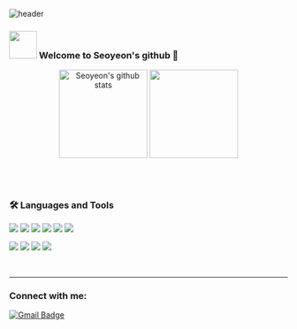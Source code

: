![header](https://capsule-render.vercel.app/api?type=waving&color=gradient&height=280&section=header&text=Seoyeon's&nbsp;Code&fontSize=80)


### <img src="https://media.giphy.com/media/VgCDAzcKvsR6OM0uWg/giphy.gif" width="50"> Welcome to Seoyeon's github 🫧

<!-- 🌱 I’m currently interested in `Java`, `Rust`
- 🥅 2022 Goals : Build my own mainnet
- ⚡ Fun fact: I love to swim and have `Life Guard` certification.-->

<div style="display: flex, height:160px">
<p align="center">
<img style="height:160px" src="https://github-readme-stats.vercel.app/api?username=yeon0131&show_icons=true&include_all_commits=true&theme=nord&hide_border=true&cache_seconds=400" alt="Seoyeon's github stats" /> 
<img style="height:160px" src="https://github-readme-stats.vercel.app/api/top-langs/?username=yeon0131&layout=compact&theme=nord&hide_border=true&cache_seconds=400" />

</p>

</div>
<br />
<br />

### 🛠 Languages and Tools

<img src="https://img.shields.io/badge/Java-ED8B00?style=for-the-badge&logo=openjdk&logoColor=white"/> <img src="https://img.shields.io/badge/HTML5-E34F26?style=for-the-badge&logo=html5&logoColor=white"/> <img src="https://img.shields.io/badge/CSS3-1572B6?style=for-the-badge&logo=css3&logoColor=white"/> <img src="https://img.shields.io/badge/JavaScript-F7DF1E?style=for-the-badge&logo=JavaScript&logoColor=white"/> <img src="https://img.shields.io/badge/React-20232A?style=for-the-badge&logo=react&logoColor=61DAFB"/> <img src="https://img.shields.io/badge/Python-3776AB?style=for-the-badge&logo=python&logoColor=white"/>

<img src="https://img.shields.io/badge/Bootstrap-563D7C?style=for-the-badge&logo=bootstrap&logoColor=white"/> <img src="https://img.shields.io/badge/Spring-6DB33F?style=for-the-badge&logo=spring&logoColor=white"/> <img src="https://img.shields.io/badge/MySQL-005C84?style=for-the-badge&logo=mysql&logoColor=white"/> <img src="https://img.shields.io/badge/Figma-F24E1E?style=for-the-badge&logo=figma&logoColor=white"/>

<!-- <img src="https://img.shields.io/badge/Linux-FCC624?style=flat-square&logo=Linux&logoColor=white"/>
<img src="https://img.shields.io/badge/Go-00ADD8?style=flat-square&logo=Go&logoColor=white"/> -->

<br />

---
### Connect with me:

[![Gmail Badge](https://img.shields.io/badge/Gmail-D14836?style=for-the-badge&logo=gmail&logoColor=white)](mailto:kimseoyeon0332@gmail.com)


<br />

<!--<img src="https://raw.githubusercontent.com/yeon0131/yeon0131/output/github-contribution-grid-snake-dark.svg">-->


